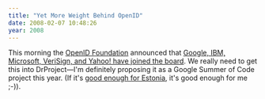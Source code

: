```yaml
---
title: "Yet More Weight Behind OpenID"
date: 2008-02-07 10:48:26
year: 2008
---
```

This morning the <a href="http://openid.net/foundation/">OpenID Foundation</a> announced that <a href="http://www.marketwire.com/mw/release.do?id=818650" onclick="javascript:urchinTracker('/outbound/www.marketwire.com/mw/release.do?id=818650?ref=http_//radar.oreilly.com/archives/2008/02/openid_foundati.html');">Google, IBM, Microsoft, VeriSign, and Yahoo! have joined the board</a>.  We really need to get this into DrProject—I'm definitely proposing it as a Google Summer of Code project this year. (If it's <a href="https://openid.ee/about/english">good enough for Estonia</a>, it's good enough for me ;-)).
